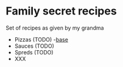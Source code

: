 # Family secret recipes

Set of recipes as given by my grandma

- Pizzas (TODO)
    -[base](pizzas/base.md)
- Sauces (TODO)
- Spreds (TODO)
- XXX


